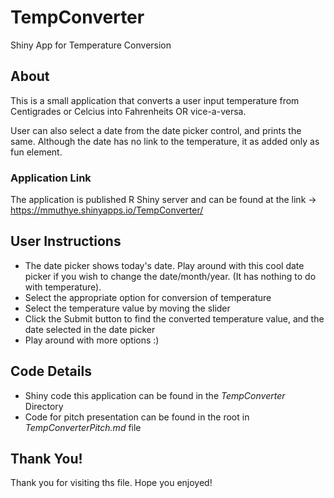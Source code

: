 # TempConverter

Shiny App for Temperature Conversion

## About

This is a small application that converts a user input temperature 
from Centigrades or Celcius into Fahrenheits OR vice-a-versa.

User can also select a date from the date picker control, and prints the same.
Although the date has no link to the temperature, it as added only as fun element.

### Application Link

The application is published R Shiny server and can be found at the link ->
https://mmuthye.shinyapps.io/TempConverter/

## User Instructions
- The date picker shows today's date. Play around with this cool date picker if you wish to change the date/month/year. (It has nothing to do with temperature).
- Select the appropriate option for conversion of temperature
- Select the temperature value by moving the slider
- Click the Submit button to find the converted temperature value, and the date selected in the date picker
- Play around with more options :)

## Code Details

- Shiny code this application can be found in the *TempConverter* Directory
- Code for pitch presentation can be found in the root in *TempConverterPitch.md* file

## Thank You!

Thank you for visiting ths file.
Hope you enjoyed!

